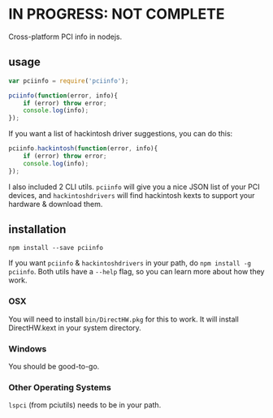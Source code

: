 # IN PROGRESS: NOT COMPLETE

Cross-platform PCI info in nodejs.

## usage

```javascript
var pciinfo = require('pciinfo');

pciinfo(function(error, info){
	if (error) throw error;
	console.log(info);
});
```

If you want a list of hackintosh driver suggestions, you can do this:

```javascript
pciinfo.hackintosh(function(error, info){
	if (error) throw error;
	console.log(info);
});
```

I also included 2 CLI utils. `pciinfo` will give you a nice JSON list of your PCI devices, and `hackintoshdrivers` will find hackintosh kexts to support your hardware & download them.


## installation

`npm install --save pciinfo`

If you want `pciinfo` & `hackintoshdrivers` in your path, do `npm install -g pciinfo`. Both utils have a `--help` flag, so you can learn more about how they work.


### OSX

You will need to install `bin/DirectHW.pkg` for this to work. It will install DirectHW.kext in your system directory.


### Windows

You should be good-to-go.


### Other Operating Systems

`lspci` (from pciutils) needs to be in your path.